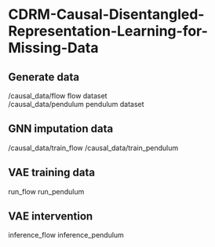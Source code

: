 # CDRM-Causal-Disentangled-Representation-Learning-for-Missing-Data
## Generate data
/causal_data/flow      flow dataset  
/causal_data/pendulum  pendulum dataset

## GNN imputation data
/causal_data/train_flow
/causal_data/train_pendulum

## VAE training data
run_flow
run_pendulum

## VAE intervention
inference_flow
inference_pendulum
